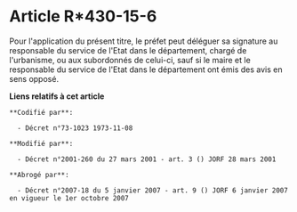 # Article R*430-15-6

Pour l'application du présent titre, le préfet peut déléguer sa signature au responsable du service de l'Etat dans le
département, chargé de l'urbanisme, ou aux subordonnés de celui-ci, sauf si le maire et le responsable du service de l'Etat
dans le département ont émis des avis en sens opposé.

**Liens relatifs à cet article**

	**Codifié par**:

	  - Décret n°73-1023 1973-11-08

	**Modifié par**:

	  - Décret n°2001-260 du 27 mars 2001 - art. 3 () JORF 28 mars 2001

	**Abrogé par**:

	  - Décret n°2007-18 du 5 janvier 2007 - art. 9 () JORF 6 janvier 2007 en vigueur le 1er octobre 2007
